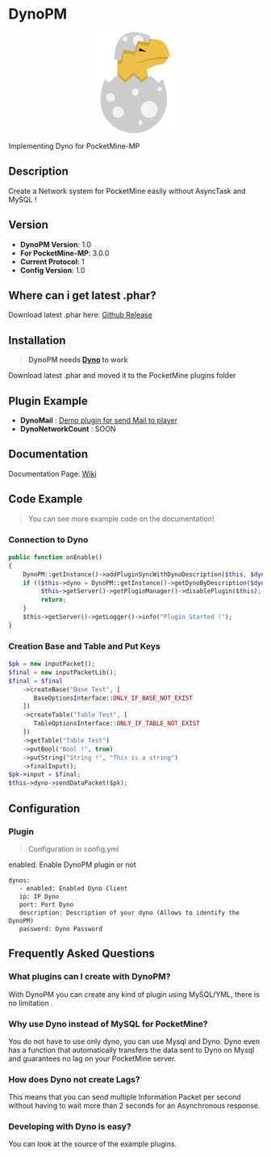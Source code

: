 # DynoPM
<p align="center">
    <img src="icon.png" width="200px" height="200px">
</p>

Implementing Dyno for PocketMine-MP

## Description
Create a Network system for PocketMine easily without AsyncTask and MySQL ! 

## Version
* __DynoPM Version__: 1.0
* __For PocketMine-MP__: 3.0.0
* __Current Protocol__: 1
* __Config Version__: 1.0

## Where can i get latest .phar?

Download latest .phar here: [Github Release](https://github.com/MineBuilderFR/DynoPM/releases)

## Installation
> __DynoPM needs [Dyno](https://github.com/MineBuilderFR/Dyno) to work__ <br/>

Download latest .phar and moved it to the PocketMine plugins folder <br/>

## Plugin Example
* __DynoMail__ : [Demo plugin for send Mail to player](https://github.com/MineBuilderFR/DynoMail)
* __DynoNetworkCount__ : SOON

## Documentation

Documentation Page: [Wiki](https://github.com/MineBuilderFR/DynoPM/wiki)

## Code Example

> You can see more example code on the documentation! <br/>

### Connection to Dyno

```php
public function onEnable()
{
    DynoPM::getInstance()->addPluginSyncWithDynoDescription($this, $dynoDesc);
    if (($this->dyno = DynoPM::getInstance()->getDynoByDescription($dynoDesc)) === null) {
         $this->getServer()->getPluginManager()->disablePlugin($this);
         return;
    }
    $this->getServer()->getLogger()->info("Plugin Started !");
}
```
    
### Creation Base and Table and Put Keys

```php
$pk = new inputPacket();
$final = new inputPacketLib();
$final = $final
    ->createBase("Base Test", [
       BaseOptionsInterface::ONLY_IF_BASE_NOT_EXIST
    ])
    ->createTable("Table Test", [
       TableOptionsInterface::ONLY_IF_TABLE_NOT_EXIST
    ])
    ->getTable("Table Test")
    ->putBool("Bool !", true)
    ->putString("String !", "This is a string")
    ->finalInput();
$pk->input = $final;
$this->dyno->sendDataPacket($pk);
```

## Configuration
### Plugin

> Configuration in config.yml

enabled: Enable DynoPM plugin or not

```
dynos:
   - enabled: Enabled Dyno Client
   ip: IP Dyno
   port: Port Dyno
   description: Description of your dyno (Allows to identify the DynoPM)
   password: Dyno Password
```

## Frequently Asked Questions
### What plugins can I create with DynoPM?

With DynoPM you can create any kind of plugin using MySQL/YML, there is no limitation .

### Why use Dyno instead of MySQL for PocketMine?

You do not have to use only dyno, you can use Mysql and Dyno. Dyno even has a function that automatically transfers the data sent to Dyno on Mysql and guarantees no lag on your PocketMine server.

### How does Dyno not create Lags?

This means that you can send multiple Information Packet per second without having to wait more than 2 seconds for an Asynchronous response.

### Developing with Dyno is easy?

You can look at the source of the example plugins.
